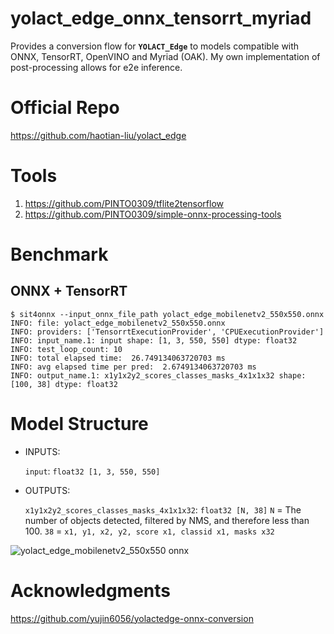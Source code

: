 # yolact_edge_onnx_tensorrt_myriad
Provides a conversion flow for **`YOLACT_Edge`** to models compatible with ONNX, TensorRT, OpenVINO and Myriad (OAK). My own implementation of post-processing allows for e2e inference.

# Official Repo
https://github.com/haotian-liu/yolact_edge

# Tools
1. https://github.com/PINTO0309/tflite2tensorflow
2. https://github.com/PINTO0309/simple-onnx-processing-tools

# Benchmark
## ONNX + TensorRT
```bssh
$ sit4onnx --input_onnx_file_path yolact_edge_mobilenetv2_550x550.onnx
INFO: file: yolact_edge_mobilenetv2_550x550.onnx
INFO: providers: ['TensorrtExecutionProvider', 'CPUExecutionProvider']
INFO: input_name.1: input shape: [1, 3, 550, 550] dtype: float32
INFO: test_loop_count: 10
INFO: total elapsed time:  26.749134063720703 ms
INFO: avg elapsed time per pred:  2.6749134063720703 ms
INFO: output_name.1: x1y1x2y2_scores_classes_masks_4x1x1x32 shape: [100, 38] dtype: float32
```

# Model Structure

- INPUTS:

  `input`: `float32 [1, 3, 550, 550]`

- OUTPUTS:

  `x1y1x2y2_scores_classes_masks_4x1x1x32`: `float32 [N, 38]`
  `N` = The number of objects detected, filtered by NMS, and therefore less than 100.
  `38` = `x1, y1, x2, y2, score x1, classid x1, masks x32`
    

![yolact_edge_mobilenetv2_550x550 onnx](https://user-images.githubusercontent.com/33194443/172816484-498bf7ff-7e8d-46c6-aef8-d77fa68963a8.png)

# Acknowledgments
https://github.com/yujin6056/yolactedge-onnx-conversion

